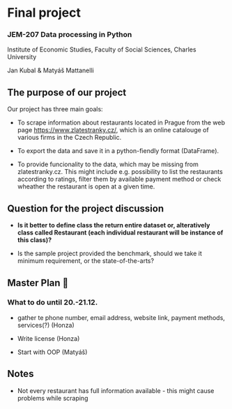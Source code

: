 # Final project

### JEM-207 Data processing in Python

Institute of Economic Studies, Faculty of Social Sciences, Charles University

Jan Kubal & Matyáš Mattanelli

## The purpose of our project

Our project has three main goals:

* To scrape information about restaurants located in Prague from the web page https://www.zlatestranky.cz/, which is an online catalouge of various firms in the Czech Republic.

* To export the data and save it in a python-fiendly format (DataFrame).

* To provide funcionality to the data, which may be missing from zlatestranky.cz. This might include e.g. possibility to list the restaurants according to ratings, filter them by available payment method or check wheather the restaurant is open at a given time.

## Question for the project discussion

* **Is it better to define class the return entire dataset or, alteratively class called Restaurant (each individual restaurant will be instance of this class)?**

* Is the sample project provided the benchmark, should we take it minimum requirement, or the state-of-the-arts? 

## Master Plan 💪

### What to do until 20.-21.12.

* gather te phone number, email address, website link, payment methods, services(?) (Honza)

* Write license (Honza)

* Start with OOP (Matyáš)

## Notes

* Not every restaurant has full information available - this might cause problems while scraping
